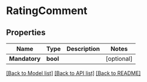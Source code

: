 # RatingComment

## Properties

Name | Type | Description | Notes
------------ | ------------- | ------------- | -------------
**Mandatory** | **bool** |  | [optional] 

[[Back to Model list]](../README.md#documentation-for-models) [[Back to API list]](../README.md#documentation-for-api-endpoints) [[Back to README]](../README.md)



